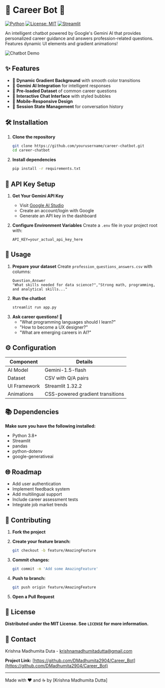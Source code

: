 # 🚀 Career Bot 🤖

[![Python](https://img.shields.io/badge/Python-3.8%2B-blue)](https://www.python.org/)
[![License: MIT](https://img.shields.io/badge/License-MIT-yellow.svg)](https://opensource.org/licenses/MIT)
[![Streamlit](https://img.shields.io/badge/Streamlit-1.32.2-FF4B4B)](https://streamlit.io/)

An intelligent chatbot powered by Google's Gemini AI that provides personalized career guidance and answers profession-related questions. Features dynamic UI elements and gradient animations!

![Chatbot Demo](https://i.pinimg.com/originals/1f/f3/3e/1ff33ede4825194fdbcf0f9b5e27dc93.gif)

## ✨ Features

- 🎨 **Dynamic Gradient Background** with smooth color transitions
- 🧠 **Gemini AI Integration** for intelligent responses
- 💾 **Pre-loaded Dataset** of common career questions
- 💬 **Interactive Chat Interface** with styled bubbles
- 📱 **Mobile-Responsive Design**
- 🔄 **Session State Management** for conversation history

## 🛠️ Installation

1. **Clone the repository**
   ```bash
   git clone https://github.com/yourusername/career-chatbot.git
   cd career-chatbot

2. **Install dependencies**
   ```bash
   pip install -r requirements.txt

## 🔑 API Key Setup

1. **Get Your Gemini API Key**
   - Visit [Google AI Studio](https://aistudio.google.com/)
   - Create an account/login with Google
   - Generate an API key in the dashboard

2. **Configure Environment Variables**
   Create a `.env` file in your project root with:
   ```env
   API_KEY=your_actual_api_key_here

## 🚦 Usage

1. **Prepare your dataset**
   Create `profession_questions_answers.csv` with columns:
   ```csv
   Question,Answer
   "What skills needed for data science?","Strong math, programming, and analytical skills..."
   
2. **Run the chatbot**
   ```bash
   streamlit run app.py

3. **Ask career questions! 🌟**
   - "What programming languages should I learn?"
   - "How to become a UX designer?"
   - "What are emerging careers in AI?"

## ⚙️ Configuration

| **Component** |**Details**                       |
|---------------|----------------------------------|
| AI Model      | Gemini-1.5-flash                 |
| Dataset       | CSV with Q/A pairs               |
| UI Framework  | Streamlit 1.32.2                 |
| Animations    | CSS-powered gradient transitions |

## 📚 Dependencies

**Make sure you have the following installed:**

- Python 3.8+
- Streamlit
- pandas
- python-dotenv
- google-generativeai

## 🌐 Roadmap

- Add user authentication
- Implement feedback system
- Add multilingual support
- Include career assessment tests
- Integrate job market trends

## 🤝 Contributing

1. **Fork the project**
   
2. **Create your feature branch:**
   ```bash
   git checkout -b feature/AmazingFeature

3. **Commit changes:**
   ```bash
   git commit -m 'Add some AmazingFeature'

4. **Push to branch:**
   ```bash
   git push origin feature/AmazingFeature

5. **Open a Pull Request**

## 📜 License

**Distributed under the MIT License. See `LICENSE` for more information.**

## 📧 Contact

Krishna Madhumita Duta - krishnamadhumitadutta@gmail.com

**Project Link:** [https://github.com/DMadhumita2904/Career_Bot](https://github.com/DMadhumita2904/Career_Bot)

---

Made with ❤️ and ☕ by [Krishna Madhumita Dutta]





